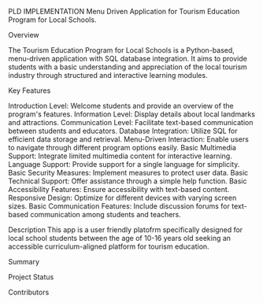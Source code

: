 PLD IMPLEMENTATION
Menu Driven Application for Tourism Education Program for Local Schools.


Overview

The Tourism Education Program for Local Schools is a Python-based, menu-driven application with SQL database integration. It aims to provide students with a basic understanding and appreciation of the local tourism industry through structured and interactive learning modules.


Key Features

Introduction Level: Welcome students and provide an overview of the program's features.
Information Level: Display details about local landmarks and attractions.
Communication Level: Facilitate text-based communication between students and educators.
Database Integration: Utilize SQL for efficient data storage and retrieval.
Menu-Driven Interaction: Enable users to navigate through different program options easily.
Basic Multimedia Support: Integrate limited multimedia content for interactive learning.
Language Support: Provide support for a single language for simplicity.
Basic Security Measures: Implement measures to protect user data.
Basic Technical Support: Offer assistance through a simple help function.
Basic Accessibility Features: Ensure accessibility with text-based content.
Responsive Design: Optimize for different devices with varying screen sizes.
Basic Communication Features: Include discussion forums for text-based communication among students and teachers.

Description
This app is a user friendly platofrm specifically designed for local school students between the age of 10-16 years old seeking an accessible curriculum-aligned platform for tourism education.

Summary

Project Status

Contributors

